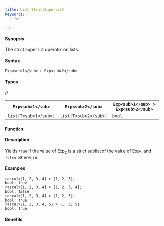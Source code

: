 ```yaml
---
title: List StrictSuperList
keywords:
  - ">"

---
```


#### Synopsis

The strict super list operator on lists.

#### Syntax

`Exp<sub>1</sub> > Exp<sub>2</sub>`

#### Types

//

| `Exp<sub>1</sub>`     |  `Exp<sub>2</sub>`     | `Exp<sub>1</sub> > Exp<sub>2</sub>`  |
| --- | --- | --- |
| `list[T<sub>1</sub>]` |  `list[T<sub>2</sub>]` | `bool`               |


#### Function

#### Description

Yields `true` if the value of Exp<sub>2</sub> is a strict sublist of the value of Exp<sub>1</sub>,  and `false` otherwise.

#### Examples


```rascal-shell
rascal>[1, 2, 3, 4] > [1, 2, 3];
bool: true
rascal>[1, 2, 3, 4] > [1, 2, 3, 4];
bool: false
rascal>[1, 2, 3, 4] > [1, 2, 3];
bool: true
rascal>[1, 2, 3, 4, 5] > [1, 3, 5]
bool: true
```

#### Benefits


